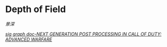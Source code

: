 # Depth of Field
*景深*

*[sig graph doc-NEXT GENERATION POST PROCESSING IN CALL OF DUTY: ADVANCED WARFARE](https://advances.realtimerendering.com/s2014/index.html)*